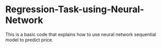 # Regression-Task-using-Neural-Network
This is a basic code that explains how to use neural network sequential model to predict price.  
